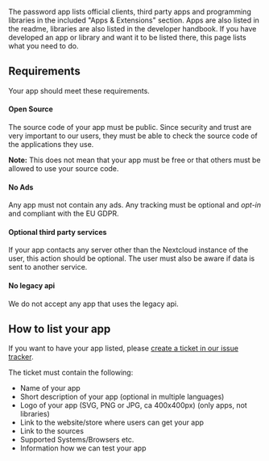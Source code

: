 The password app lists official clients, third party apps and programming libraries in the included "Apps & Extensions" section.
Apps are also listed in the readme, libraries are also listed in the developer handbook.
If you have developed an app or library and want it to be listed there, this page lists what you need to do.

## Requirements
Your app should meet these requirements.

#### Open Source
The source code of your app must be public.
Since security and trust are very important to our users, they must be able to check the source code of the applications they use.

**Note:** This does not mean that your app must be free or that others must be allowed to use your source code.

#### No Ads
Any app must not contain any ads.
Any tracking must be optional and _opt-in_ and compliant with the EU GDPR.

#### Optional third party services
If your app contacts any server other than the Nextcloud instance of the user, this action should be optional.
The user must also be aware if data is sent to another service.

#### No legacy api
We do not accept any app that uses the legacy api.


## How to list your app
If you want to have your app listed, please [create a ticket in our issue tracker](https://github.com/marius-wieschollek/passwords/issues/new?labels=feature&template=Feature_request.md).

The ticket must contain the following:
* Name of your app
* Short description of your app (optional in multiple languages)
* Logo of your app (SVG, PNG or JPG, ca 400x400px) (only apps, not libraries)
* Link to the website/store where users can get your app
* Link to the sources
* Supported Systems/Browsers etc.
* Information how we can test your app